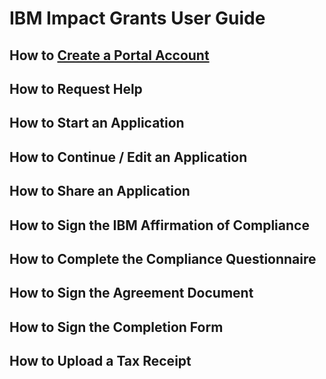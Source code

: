 
# IBM Impact Grants User Guide

## How to [Create a Portal Account][def-guide-01]

## How to Request Help

## How to Start an Application

## How to Continue / Edit an Application

## How to Share an Application

## How to Sign the IBM Affirmation of Compliance

## How to Complete the Compliance Questionnaire

## How to Sign the Agreement Document

## How to Sign the Completion Form

## How to Upload a Tax Receipt

[def-guide-01]: 01-how-to-create-portal-account/readme.md